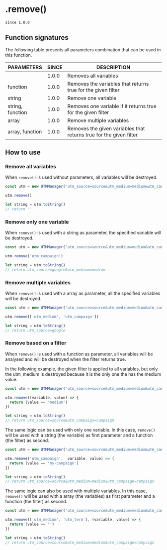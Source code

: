 # .remove()

`since 1.0.0`

## Function signatures

The following table presents all parameters combination that can be used in this function.

| PARAMETERS       | SINCE | DESCRIPTION |
| ---------------- | ----- | ----------- |
|                  | 1.0.0 | Removes all variables |
| function         | 1.0.0 | Removes the variables that returns true for the given filter |
| string           | 1.0.0 | Remove one variable |
| string, function | 1.0.0 | Removes one variable if it returns true for the given filter |
| array            | 1.0.0 | Remove multiple variables |
| array, function  | 1.0.0 | Removes the given variables that returns true for the given filter |

## How to use

### Remove all variables

When `remove()` is used without parameters, all variables will be destroyed.

```js
const utm = new UTMManager('utm_source=source&utm_medium=medium&utm_campaign=campaign')

utm.remove()

let string = utm.toString()
// return ''
```

### Remove only one variable

When `remove()` is used with a string as parameter, the specified variable will be destroyed.

```js
const utm = new UTMManager('utm_source=source&utm_medium=medium&utm_campaign=campaign')

utm.remove('utm_campaign')

let string = utm.toString()
// return utm_source=google&utm_medium=medium
```

### Remove multiple variables

When `remove()` is used with a array as parameter, all the specified variables will be destroyed.

```js
const utm = new UTMManager('utm_source=source&utm_medium=medium&utm_campaign=campaign')

utm.remove(['utm_medium', 'utm_campaign'])

let string = utm.toString()
// return utm_source=google
```

### Remove based on a filter

When `remove()` is used with a function as parameter, all variables will be analysed and will be destroyed when the filter returns true.

In the following example, the given filter is applied to all variables, but only the utm_medium is destroyed because it is the only one the has the medium value.

```js
const utm = new UTMManager('utm_source=source&utm_medium=medium&utm_campaign=campaign')

utm.remove((variable, value) => {
  return (value == 'medium')
})

let string = utm.toString()
// return utm_source=source&utm_campaign=campaign
```

The same logic can be used with only one variable. In this case, `remove()` will be used with a string (the variable) as first parameter and a function (the filter) as second.

```js
const utm = new UTMManager('utm_source=source&utm_medium=medium&utm_campaign=campaign')

utm.remove('utm_campaign',  variable, value) => {
  return (value == 'my-campaign')
})

let string = utm.toString()
// return utm_source=source&utm_medium=medium&utm_campaign=campaign
```

The same logic can also be used with multiple variables. In this case, `remove()` will be used with a array (the variables) as first parameter and a function (the filter) as second.

```js
const utm = new UTMManager('utm_source=source&utm_medium=medium&utm_campaign=campaign&utm_term=')

utm.remove(['utm_medium', 'utm_term'], (variable, value) => {
  return (value == '')
})

let string = utm.toString()
// return utm_source=source&utm_medium=medium&utm_campaign=campaign
```
